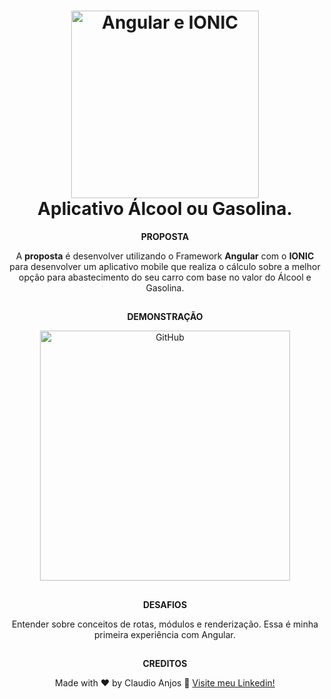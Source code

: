 <h1 align="center">
    <img width="300" alt="Angular e IONIC" src="https://www.joshmorony.com/pages/bawi/images/ionic-angular-capacitor.png" />
    <br>
    Aplicativo Álcool ou Gasolina.
</h1>

<div align="center">
 <strong>PROPOSTA</strong>
 
 A <strong>proposta</strong> é desenvolver utilizando o Framework <strong>Angular</strong> com o <strong>IONIC</strong> para desenvolver um aplicativo mobile que realiza o cálculo sobre a melhor opção para abastecimento do seu carro com base no valor do Álcool e Gasolina.
 
 ##

 <strong>DEMONSTRAÇÃO</strong>

<p align="center">
   <img width="400" alt="GitHub" src="https://media1.tenor.com/images/197c45e25b80928cdf155809dd8c2aa7/tenor.gif?itemid=26019205">
</p>

##

<strong>DESAFIOS</strong>

<p>
 Entender sobre conceitos de rotas, módulos e renderização. Essa é minha primeira experiência com Angular.
</p>
 
 ##
 
 <strong>CREDITOS</strong>
 
 Made with ♥ by Claudio Anjos :wave: [Visite meu Linkedin!](https://www.linkedin.com/in/claudioanjoss/)
 
 </div>
